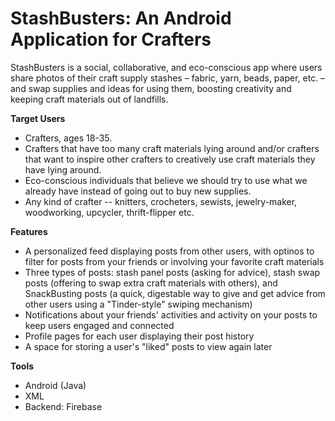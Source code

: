 # StashBusters: An Android Application for Crafters

StashBusters is a social, collaborative, and eco-conscious app where users share photos of their craft supply stashes – fabric, yarn, beads, paper, etc. – and swap supplies and ideas for using them, boosting creativity and keeping craft materials out of landfills.

**Target Users**
- Crafters, ages 18-35.
- Crafters that have too many craft materials lying around and/or crafters that want to inspire other crafters to creatively use craft materials they have lying around.
- Eco-conscious individuals that believe we should try to use what we already have instead of going out to buy new supplies.
- Any kind of crafter -- knitters, crocheters, sewists, jewelry-maker, woodworking, upcycler, thrift-flipper etc.

**Features**
- A personalized feed displaying posts from other users, with optinos to filter for posts from your friends or involving your favorite craft materials
- Three types of posts: stash panel posts (asking for advice), stash swap posts (offering to swap extra craft materials with others), and SnackBusting posts (a quick, digestable way to give and get advice from other users using a "Tinder-style" swiping mechanism)
- Notifications about your friends' activities and activity on your posts to keep users engaged and connected
- Profile pages for each user displaying their post history
- A space for storing a user's "liked" posts to view again later

**Tools**
- Android (Java)
- XML
- Backend: Firebase
